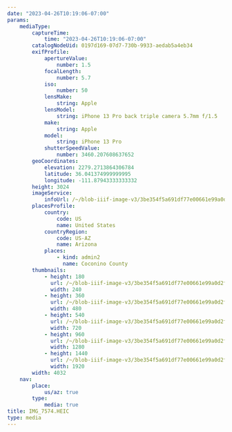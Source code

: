 ```yaml
---
date: "2023-04-26T10:19:06-07:00"
params:
    mediaType:
        captureTime:
            time: "2023-04-26T10:19:06-07:00"
        catalogNodeUid: 0197d169-07d7-730b-9933-aedab5a4eb34
        exifProfile:
            apertureValue:
                number: 1.5
            focalLength:
                number: 5.7
            iso:
                number: 50
            lensMake:
                string: Apple
            lensModel:
                string: iPhone 13 Pro back triple camera 5.7mm f/1.5
            make:
                string: Apple
            model:
                string: iPhone 13 Pro
            shutterSpeedValue:
                number: 3460.207608637652
        geoCoordinates:
            elevation: 2279.2713864306784
            latitude: 36.041374999999995
            longitude: -111.87943333333332
        height: 3024
        imageService:
            infoUrl: /~/blob-iiif-image-v3/3be354f5a691df77e00661e99a0d2fefac89603f09e2ad77d0c83fbef40bcc32/info.json
        placesProfile:
            country:
                code: US
                name: United States
            countryRegion:
                code: US-AZ
                name: Arizona
            places:
                - kind: admin2
                  name: Coconino County
        thumbnails:
            - height: 180
              url: /~/blob-iiif-image-v3/3be354f5a691df77e00661e99a0d2fefac89603f09e2ad77d0c83fbef40bcc32/full/240%2C180/0/default.jpg
              width: 240
            - height: 360
              url: /~/blob-iiif-image-v3/3be354f5a691df77e00661e99a0d2fefac89603f09e2ad77d0c83fbef40bcc32/full/480%2C360/0/default.jpg
              width: 480
            - height: 540
              url: /~/blob-iiif-image-v3/3be354f5a691df77e00661e99a0d2fefac89603f09e2ad77d0c83fbef40bcc32/full/720%2C540/0/default.jpg
              width: 720
            - height: 960
              url: /~/blob-iiif-image-v3/3be354f5a691df77e00661e99a0d2fefac89603f09e2ad77d0c83fbef40bcc32/full/1280%2C960/0/default.jpg
              width: 1280
            - height: 1440
              url: /~/blob-iiif-image-v3/3be354f5a691df77e00661e99a0d2fefac89603f09e2ad77d0c83fbef40bcc32/full/1920%2C1440/0/default.jpg
              width: 1920
        width: 4032
    nav:
        place:
            us/az: true
        type:
            media: true
title: IMG_7574.HEIC
type: media
---
```


